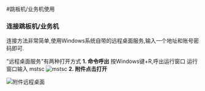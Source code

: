 #跳板机/业务机使用

### 连接跳板机/业务机
连接方法非常简单,使用Windows系统自带的远程桌面服务,输入一个地址和账号密码即可.

"远程桌面服务"有两种打开方式
**1. 命令呼出**
   按Windows键+R,呼出运行窗口
   运行窗口输入 mstsc
   ![mstsc](http://lemai.oss-cn-shenzhen.aliyuncs.com/gitbook_netlogin/mstsc.jpg)
**2. 附件点击打开**

   ![附件远程桌面](http://lemai.oss-cn-shenzhen.aliyuncs.com/gitbook_netlogin/%E9%99%84%E4%BB%B6mstsc.png)